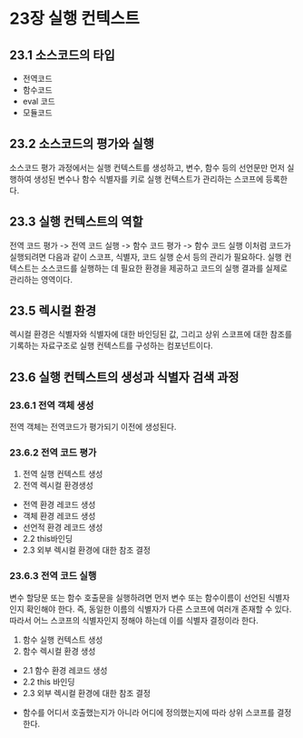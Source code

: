 # 23장 실행 컨텍스트

## 23.1 소스코드의 타입
- 전역코드
- 함수코드
- eval 코드
- 모듈코드

## 23.2 소스코드의 평가와 실행
소스코드 평가 과정에서는 실행 컨텍스트를 생성하고, 변수, 함수 등의 선언문만 먼저 실행하여 생성된 변수나 함수 식별자를 키로 실행 컨텍스트가 관리하는 스코프에 등록한다.

## 23.3 실행 컨텍스트의 역할
전역 코드 평가 -> 전역 코드 실행 -> 함수 코드 평가 -> 함수 코드 실행
이처럼 코드가 실행되려면 다음과 같이 스코프, 식별자, 코드 실행 순서 등의 관리가 필요하다.
실행 컨텍스트는 소스코드를 실행하는 데 필요한 환경을 제공하고 코드의 실행 결과를 실제로 관리하는 영역이다.

## 23.5 렉시컬 환경
렉시컬 환경은 식별자와 식별자에 대한 바인딩된 값, 그리고 상위 스코프에 대한 참조를 기록하는 자료구조로 실행 컨텍스트를 구성하는 컴포넌트이다.

## 23.6 실행  컨텍스트의 생성과 식별자 검색 과정

### 23.6.1 전역 객체 생성
전역 객체는 전역코드가 평가되기 이전에 생성된다.
### 23.6.2 전역 코드 평가
1. 전역 실행 컨텍스트 생성
2. 전역 렉시컬 환경생성
- 전역 환경 레코드 생성
- 객체 환경 레코드 생성
- 선언적 환경 레코드 생성
- 2.2 this바인딩
- 2.3 외부 렉시컬 환경에 대한 참조 결정

### 23.6.3 전역 코드 실행

변수 할당문 또는 함수 호출문을 실행하려면 먼저 변수 또는 함수이름이 선언된 식별자인지 확인해야 한다.
즉, 동일한 이름의 식별자가 다른 스코프에 여러개 존재할 수 있다.
따라서 어느 스코프의 식별자인지 정해야 하는데 이를 식별자 결정이라 한다.


1. 함수 실행 컨텍스트 생성
2. 함수 렉시컬 환경 생성
- 2.1 함수 환경 레코드 생성
- 2.2 this 바인딩
- 2.3 외부 렉시컬 환경에 대한 참조 결정
* 함수를 어디서 호출했는지가 아니라 어디에 정의했는지에 따라 상위 스코프를 결정한다.



